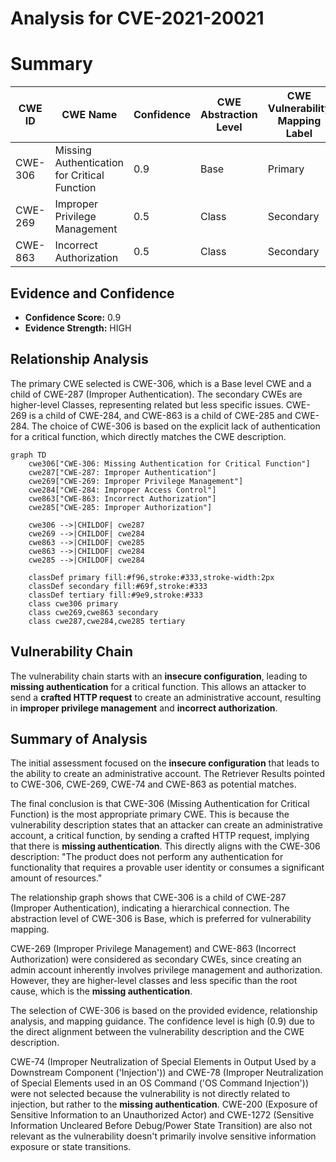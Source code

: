 # Analysis for CVE-2021-20021

# Summary
| CWE ID | CWE Name | Confidence | CWE Abstraction Level | CWE Vulnerability Mapping Label | CWE-Vulnerability Mapping Notes |
|---|---|---|---|---|---|
| CWE-306 | Missing Authentication for Critical Function | 0.9 | Base | Primary | Allowed |
| CWE-269 | Improper Privilege Management | 0.5 | Class | Secondary | Discouraged |
| CWE-863 | Incorrect Authorization | 0.5 | Class | Secondary | Allowed-with-Review |

## Evidence and Confidence

*   **Confidence Score:** 0.9
*   **Evidence Strength:** HIGH

## Relationship Analysis
The primary CWE selected is CWE-306, which is a Base level CWE and a child of CWE-287 (Improper Authentication). The secondary CWEs are higher-level Classes, representing related but less specific issues. CWE-269 is a child of CWE-284, and CWE-863 is a child of CWE-285 and CWE-284. The choice of CWE-306 is based on the explicit lack of authentication for a critical function, which directly matches the CWE description.

```mermaid
graph TD
    cwe306["CWE-306: Missing Authentication for Critical Function"]
    cwe287["CWE-287: Improper Authentication"]
    cwe269["CWE-269: Improper Privilege Management"]
    cwe284["CWE-284: Improper Access Control"]
    cwe863["CWE-863: Incorrect Authorization"]
    cwe285["CWE-285: Improper Authorization"]

    cwe306 -->|CHILDOF| cwe287
    cwe269 -->|CHILDOF| cwe284
    cwe863 -->|CHILDOF| cwe285
    cwe863 -->|CHILDOF| cwe284
    cwe285 -->|CHILDOF| cwe284

    classDef primary fill:#f96,stroke:#333,stroke-width:2px
    classDef secondary fill:#69f,stroke:#333
    classDef tertiary fill:#9e9,stroke:#333
    class cwe306 primary
    class cwe269,cwe863 secondary
    class cwe287,cwe284,cwe285 tertiary
```

## Vulnerability Chain
The vulnerability chain starts with an **insecure configuration**, leading to **missing authentication** for a critical function. This allows an attacker to send a **crafted HTTP request** to create an administrative account, resulting in **improper privilege management** and **incorrect authorization**.

## Summary of Analysis
The initial assessment focused on the **insecure configuration** that leads to the ability to create an administrative account. The Retriever Results pointed to CWE-306, CWE-269, CWE-74 and CWE-863 as potential matches.

The final conclusion is that CWE-306 (Missing Authentication for Critical Function) is the most appropriate primary CWE. This is because the vulnerability description states that an attacker can create an administrative account, a critical function, by sending a crafted HTTP request, implying that there is **missing authentication**. This directly aligns with the CWE-306 description: "The product does not perform any authentication for functionality that requires a provable user identity or consumes a significant amount of resources."

The relationship graph shows that CWE-306 is a child of CWE-287 (Improper Authentication), indicating a hierarchical connection. The abstraction level of CWE-306 is Base, which is preferred for vulnerability mapping.

CWE-269 (Improper Privilege Management) and CWE-863 (Incorrect Authorization) were considered as secondary CWEs, since creating an admin account inherently involves privilege management and authorization. However, they are higher-level classes and less specific than the root cause, which is the **missing authentication**.

The selection of CWE-306 is based on the provided evidence, relationship analysis, and mapping guidance. The confidence level is high (0.9) due to the direct alignment between the vulnerability description and the CWE description.

CWE-74 (Improper Neutralization of Special Elements in Output Used by a Downstream Component ('Injection')) and CWE-78 (Improper Neutralization of Special Elements used in an OS Command ('OS Command Injection')) were not selected because the vulnerability is not directly related to injection, but rather to the **missing authentication**. CWE-200 (Exposure of Sensitive Information to an Unauthorized Actor) and CWE-1272 (Sensitive Information Uncleared Before Debug/Power State Transition) are also not relevant as the vulnerability doesn't primarily involve sensitive information exposure or state transitions.